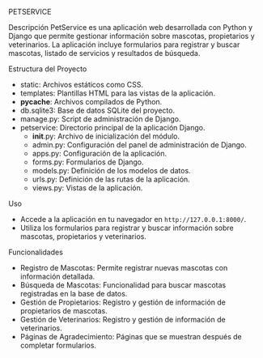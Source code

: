
 PETSERVICE

 Descripción
PetService es una aplicación web desarrollada con Python y Django que permite gestionar información sobre mascotas, propietarios y veterinarios. La aplicación incluye formularios para registrar y buscar mascotas, listado de servicios y resultados de búsqueda.

 Estructura del Proyecto

- static: Archivos estáticos como CSS.
- templates: Plantillas HTML para las vistas de la aplicación.
- __pycache__: Archivos compilados de Python.
- db.sqlite3: Base de datos SQLite del proyecto.
- manage.py: Script de administración de Django.
- petservice: Directorio principal de la aplicación Django.
  - __init__.py: Archivo de inicialización del módulo.
  - admin.py: Configuración del panel de administración de Django.
  - apps.py: Configuración de la aplicación.
  - forms.py: Formularios de Django.
  - models.py: Definición de los modelos de datos.
  - urls.py: Definición de las rutas de la aplicación.
  - views.py: Vistas de la aplicación.

 Uso
- Accede a la aplicación en tu navegador en `http://127.0.0.1:8000/`.
- Utiliza los formularios para registrar y buscar información sobre mascotas, propietarios y veterinarios.

 Funcionalidades
- Registro de Mascotas: Permite registrar nuevas mascotas con información detallada.
- Búsqueda de Mascotas: Funcionalidad para buscar mascotas registradas en la base de datos.
- Gestión de Propietarios: Registro y gestión de información de propietarios de mascotas.
- Gestión de Veterinarios: Registro y gestión de información de veterinarios.
- Páginas de Agradecimiento: Páginas que se muestran después de completar formularios.
